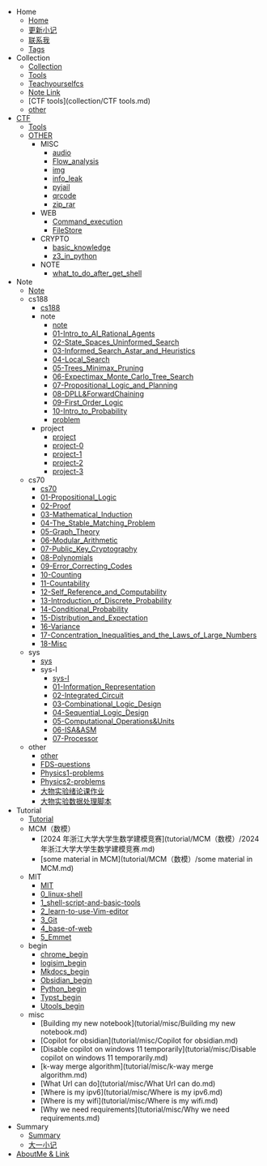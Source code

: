 
- Home
    - [Home](index.md)
    - [更新小记](changelog.md)
    - [联系我](connect_me.md)
    - [Tags](tags.md)
- Collection
    - [Collection](collection/README.md)
    - [Tools](collection/Tools.md)
    - [Teachyourselfcs](collection/teachyourselfcs.md)
    - [Note Link](collection/note_link.md)
    - [CTF tools](collection/CTF tools.md)
    - [other](collection/other.md)
- [CTF](CTF/README.md)
    - [Tools](CTF/Tools.md)
    - [OTHER](CTF/OTHER/README.md)
        - MISC
            - [audio](CTF/OTHER/MISC/audio.md)
            - [Flow_analysis](CTF/OTHER/MISC/Flow_analysis.md)
            - [img](CTF/OTHER/MISC/img.md)
            - [info_leak](CTF/OTHER/MISC/info_leak.md)
            - [pyjail](CTF/OTHER/MISC/pyjail.md)
            - [qrcode](CTF/OTHER/MISC/qrcode.md)
            - [zip_rar](CTF/OTHER/MISC/zip_rar.md)
        - WEB
            - [Command_execution](CTF/OTHER/WEB/Command_execution.md)
            - [FileStore](CTF/OTHER/WEB/FileStore.md)
        - CRYPTO
            - [basic_knowledge](CTF/OTHER/CRYPTO/basic_knowledge.md)
            - [z3_in_python](CTF/OTHER/CRYPTO/z3_in_python.md)
        - NOTE
            - [what_to_do_after_get_shell](CTF/OTHER/NOTE/what_to_do_after_get_shell.md)
- Note
    - [Note](note/README.md)
    - cs188
        - [cs188](note/cs188/README.md)
        - note
            - [note](note/cs188/note/README.md)
            - [01-Intro_to_AI_Rational_Agents](note/cs188/note/01-Intro_to_AI_Rational_Agents.md)
            - [02-State_Spaces_Uninformed_Search](note/cs188/note/02-State_Spaces_Uninformed_Search.md)
            - [03-Informed_Search_Astar_and_Heuristics](note/cs188/note/03-Informed_Search_Astar_and_Heuristics.md)
            - [04-Local_Search](note/cs188/note/04-Local_Search.md)
            - [05-Trees_Minimax_Pruning](note/cs188/note/05-Trees_Minimax_Pruning.md)
            - [06-Expectimax_Monte_Carlo_Tree_Search](note/cs188/note/06-Expectimax_Monte_Carlo_Tree_Search.md)
            - [07-Propositional_Logic_and_Planning](note/cs188/note/07-Propositional_Logic_and_Planning.md)
            - [08-DPLL&ForwardChaining](note/cs188/note/08-DPLL&ForwardChaining.md)
            - [09-First_Order_Logic](note/cs188/note/09-First_Order_Logic.md)
            - [10-Intro_to_Probability](note/cs188/note/10-Intro_to_Probability.md)
            - [problem](note/cs188/note/problem.md)
        - project
            - [project](note/cs188/project/README.md)
            - [project-0](note/cs188/project/project-0.md)
            - [project-1](note/cs188/project/project-1.md)
            - [project-2](note/cs188/project/project-2.md)
            - [project-3](note/cs188/project/project-3.md)
    - cs70
        - [cs70](note/cs70/README.md)
        - [01-Propositional_Logic](note/cs70/01-Propositional_Logic.md)
        - [02-Proof](note/cs70/02-Proof.md)
        - [03-Mathematical_Induction](note/cs70/03-Mathematical_Induction.md)
        - [04-The_Stable_Matching_Problem](note/cs70/04-The_Stable_Matching_Problem.md)
        - [05-Graph_Theory](note/cs70/05-Graph_Theory.md)
        - [06-Modular_Arithmetic](note/cs70/06-Modular_Arithmetic.md)
        - [07-Public_Key_Cryptography](note/cs70/07-Public_Key_Cryptography.md)
        - [08-Polynomials](note/cs70/08-Polynomials.md)
        - [09-Error_Correcting_Codes](note/cs70/09-Error_Correcting_Codes.md)
        - [10-Counting](note/cs70/10-Counting.md)
        - [11-Countability](note/cs70/11-Countability.md)
        - [12-Self_Reference_and_Computability](note/cs70/12-Self_Reference_and_Computability.md)
        - [13-Introduction_of_Discrete_Probability](note/cs70/13-Introduction_of_Discrete_Probability.md)
        - [14-Conditional_Probability](note/cs70/14-Conditional_Probability.md)
        - [15-Distribution_and_Expectation](note/cs70/15-Distribution_and_Expectation.md)
        - [16-Variance](note/cs70/16-Variance.md)
        - [17-Concentration_Inequalities_and_the_Laws_of_Large_Numbers](note/cs70/17-Concentration_Inequalities_and_the_Laws_of_Large_Numbers.md)
        - [18-Misc](note/cs70/18-Misc.md)
    - sys
        - [sys](note/sys/README.md)
        - sys-I
            - [sys-I](note/sys/sys-I/README.md)
            - [01-Information_Representation](note/sys/sys-I/01-Information_Representation.md)
            - [02-Integrated_Circuit](note/sys/sys-I/02-Integrated_Circuit.md)
            - [03-Combinational_Logic_Design](note/sys/sys-I/03-Combinational_Logic_Design.md)
            - [04-Sequential_Logic_Design](note/sys/sys-I/04-Sequential_Logic_Design.md)
            - [05-Computational_Operations&Units](note/sys/sys-I/05-Computational_Operations&Units.md)
            - [06-ISA&ASM](note/sys/sys-I/06-ISA&ASM.md)
            - [07-Processor](note/sys/sys-I/07-Processor.md)
    - other
        - [other](note/other/README.md)
        - [FDS-questions](note/other/FDS-questions.md)
        - [Physics1-problems](note/other/physics1-problems.md)
        - [Physics2-problems](note/other/physics2-problems.md)
        - [大物实验绪论课作业](note/other/大物实验绪论课作业.md)
        - [大物实验数据处理脚本](note/other/大物实验数据处理脚本.md)
- Tutorial
    - [Tutorial](tutorial/README.md)
    - MCM（数模）
        - [2024 年浙江大学大学生数学建模竞赛](tutorial/MCM（数模）/2024 年浙江大学大学生数学建模竞赛.md)
        - [some material in MCM](tutorial/MCM（数模）/some material in MCM.md)
    - MIT
        - [MIT](tutorial/MIT/README.md)
        - [0_linux-shell](tutorial/MIT/0_linux-shell.md)
        - [1_shell-script-and-basic-tools](tutorial/MIT/1_shell-script-and-basic-tools.md)
        - [2_learn-to-use-Vim-editor](tutorial/MIT/2_learn-to-use-Vim-editor.md)
        - [3_Git](tutorial/MIT/3_Git.md)
        - [4_base-of-web](tutorial/MIT/4_base-of-web.md)
        - [5_Emmet](tutorial/MIT/5_Emmet.md)
    - begin
        - [chrome_begin](tutorial/begin/chrome_begin.md)
        - [logisim_begin](tutorial/begin/logisim_begin.md)
        - [Mkdocs_begin](tutorial/begin/Mkdocs_begin.md)
        - [Obsidian_begin](tutorial/begin/Obsidian_begin.md)
        - [Python_begin](tutorial/begin/Python_begin.md)
        - [Typst_begin](tutorial/begin/Typst_begin.md)
        - [Utools_begin](tutorial/begin/Utools_begin.md)
    - misc
        - [Building my new notebook](tutorial/misc/Building my new notebook.md)
        - [Copilot for obsidian](tutorial/misc/Copilot for obsidian.md)
        - [Disable copilot on windows 11 temporarily](tutorial/misc/Disable copilot on windows 11 temporarily.md)
        - [k-way merge algorithm](tutorial/misc/k-way merge algorithm.md)
        - [What Url can do](tutorial/misc/What Url can do.md)
        - [Where is my ipv6](tutorial/misc/Where is my ipv6.md)
        - [Where is my wifi](tutorial/misc/Where is my wifi.md)
        - [Why we need requirements](tutorial/misc/Why we need requirements.md)
- Summary
    - [Summary](summary/README.md)
    - [大一小记](summary/大一小记.md)
- [AboutMe & Link](https://darstib.github.io/myworld/)
